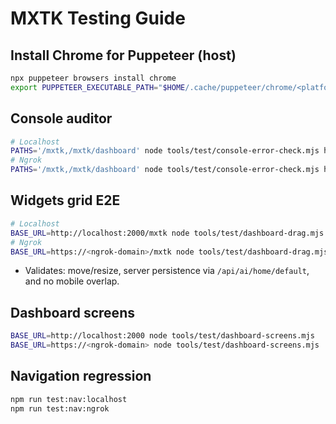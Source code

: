 # MXTK Testing Guide

## Install Chrome for Puppeteer (host)

```bash
npx puppeteer browsers install chrome
export PUPPETEER_EXECUTABLE_PATH="$HOME/.cache/puppeteer/chrome/<platform-version>/Google Chrome for Testing"
```

## Console auditor

```bash
# Localhost
PATHS='/mxtk,/mxtk/dashboard' node tools/test/console-error-check.mjs http://localhost:2000
# Ngrok
PATHS='/mxtk,/mxtk/dashboard' node tools/test/console-error-check.mjs https://<ngrok-domain>
```

## Widgets grid E2E

```bash
# Localhost
BASE_URL=http://localhost:2000/mxtk node tools/test/dashboard-drag.mjs
# Ngrok
BASE_URL=https://<ngrok-domain>/mxtk node tools/test/dashboard-drag.mjs
```

- Validates: move/resize, server persistence via `/api/ai/home/default`, and no mobile overlap.

## Dashboard screens

```bash
BASE_URL=http://localhost:2000 node tools/test/dashboard-screens.mjs
BASE_URL=https://<ngrok-domain> node tools/test/dashboard-screens.mjs
```

## Navigation regression

```bash
npm run test:nav:localhost
npm run test:nav:ngrok
```
